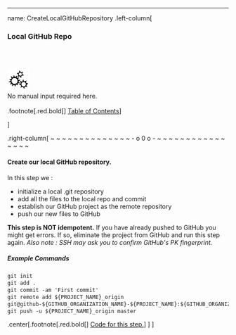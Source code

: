 ---
name: CreateLocalGitHubRepository
.left-column[
  ### Local GitHub Repo
  <br /><br /><div class="input_type_indicator"><img src="./fragments/loader.gif" /><br />No manual input required here.</div><br />
.footnote[.red.bold[] [Table of Contents](./)] 
<!-- H -->]
.right-column[
~ ~ ~ ~ ~ ~ ~ ~ ~ ~ ~ ~ ~ ~ - o 0 o - ~ ~ ~ ~ ~ ~ ~ ~ ~ ~ ~ ~ ~ ~ ~ ~
#### Create our **local** GitHub repository.
In this step we :
 -  initialize a local .git repository
 -  add all the files to the local repo and commit
 -  establish our GitHub project as the remote repository
 -  push our new files to GitHub

**This step is NOT idempotent.**  If you have already pushed to GitHub you might get errors. If so, eliminate the project from GitHub and run this step again. *Also note : SSH may ask you to confirm GitHub's PK fingerprint.*

##### Example Commands
```terminal
git init
git add .
git commit -am 'First commit'
git remote add ${PROJECT_NAME}_origin git@github-${GITHUB_ORGANIZATION_NAME}-${PROJECT_NAME}:${GITHUB_ORGANIZATION_NAME}/${PROJECT_NAME}.git
git push -u ${PROJECT_NAME}_origin master
```

<!-- B -->
.center[.footnote[.red.bold[] <a href="https://github.com/martinhbramwell/Meteor-CI-Tutorial/blob/master/Tutorial02_VersionControlInTheCloud/VersionControlInTheCloud_functions.sh#L248" target="_blank">Code for this step.</a>] ]
]
